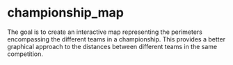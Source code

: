 # championship_map
The goal is to create an interactive map representing the perimeters encompassing the different teams in a championship. This provides a better graphical approach to the distances between different teams in the same competition.
